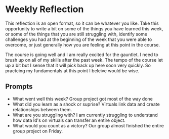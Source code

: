 # Weekly Reflection
This reflection is an open format, so it can be whatever you like. Take this opportunity to write a bit on some of the things you have learned this week, or some of the things that you are still struggling with, identify some challenges you had at the beginning of the week that you were able to overcome, or just generally how you are feeling at this point in the course.

The course is going well and I am really excited for the gauntlet. I need to brush up on all of my skills after the past week. The tempo of the course let up a bit but I sense that it will pick back up here soon very quickly. So practcing my fundamentals at this point I beleive would be wise.
## Prompts
- What went well this week?
Group project got most of the way done
- What did you learn as a shock or suprise?
Virtuals link data and create relationships between them.
- What are you struggling with?
I am currently struggling to understand how data Id's on virtuals can transfer an entire object.
- What would you count as a victory?
Our group almost finished the entire group project on Friday.